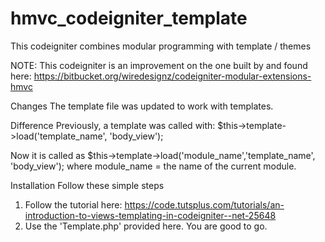 # hmvc_codeigniter_template
This codeigniter combines modular programming with template / themes

NOTE: 
This codeigniter is an improvement on the one built by and found here: https://bitbucket.org/wiredesignz/codeigniter-modular-extensions-hmvc

Changes
The template file was updated to work with templates.

Difference
Previously, a template was called with: 
$this->template->load('template_name', 'body_view');

Now it is called as 
$this->template->load('module_name','template_name', 'body_view');
where module_name = the name of the current module.

Installation
Follow these simple steps
 1. Follow the tutorial here: https://code.tutsplus.com/tutorials/an-introduction-to-views-templating-in-codeigniter--net-25648
 2. Use the 'Template.php' provided here.
 You are good to go.

